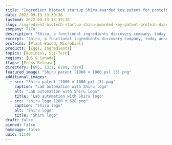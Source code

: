```yaml
---
title: "Ingredient biotech startup Shiru awarded key patent for protein discovery platform"
date: 2022-09-13 13:39:36
lastmod: 2022-09-13 13:39:36
slug: /ingredient-biotech-startup-shiru-awarded-key-patent-protein-discovery-platform
company: 7174
description: "Shiru, a functional ingredients discovery company, today announced it was awarded a key patent on a high-tech approach for discovering proteins for the food industry."
excerpt: "Shiru, a functional ingredients discovery company, today announced it was awarded a key patent on a high-tech approach for discovering proteins for the food industry."
proteins: [Plant-Based, Microbial]
products: [Eggs, Ingredients]
topics: [Business, Sci-Tech]
regions: [US & Canada]
flags: [Press Release]
directory: [695, 1311, 6280, 7174]
featured_image: "Shiru patent (1000 × 1000 px) (3).png"
additional_images:
  - src: "Shiru patent (1000 × 1000 px) (3).png"
    caption: "Lab automation with Shiru logo"
    alt: "Lab automation with Shiru logo"
    title: "Lab automation with Shiru logo"
  - src: "shiru logo 1200 x 628.png"
    caption: "Shiru logo"
    alt: "Shiru logo"
    title: "Shiru logo"
draft: false
pinned: false
homepage: false
uuid: 11149
---
```

